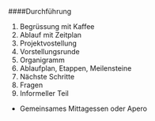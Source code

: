####Durchführung

1. Begrüssung mit Kaffee 
1. Ablauf mit Zeitplan 
1. Projektvostellung 
1. Vorstellungsrunde 
1. Organigramm 
1. Ablaufplan, Etappen, Meilensteine 
1. Nächste Schritte 
1. Fragen 
1. Informeller Teil 
  * Gemeinsames Mittagessen oder Apero